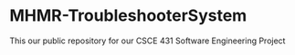 # MHMR-TroubleshooterSystem
This our public repository for our CSCE 431 Software Engineering Project
